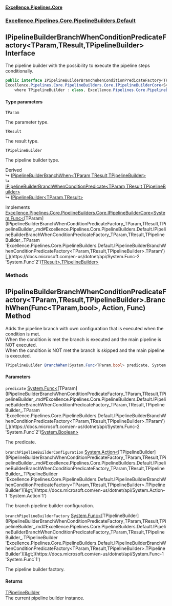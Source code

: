 #### [Excellence.Pipelines.Core](Excellence.Pipelines.md 'Excellence.Pipelines')
### [Excellence.Pipelines.Core.PipelineBuilders.Default](Excellence.Pipelines.md#Excellence.Pipelines.Core.PipelineBuilders.Default 'Excellence.Pipelines.Core.PipelineBuilders.Default')

## IPipelineBuilderBranchWhenConditionPredicateFactory<TParam,TResult,TPipelineBuilder> Interface

The pipeline builder with the possibility to execute the pipeline steps conditionally.

```csharp
public interface IPipelineBuilderBranchWhenConditionPredicateFactory<TParam,TResult,TPipelineBuilder> :
Excellence.Pipelines.Core.PipelineBuilders.Core.IPipelineBuilderCore<System.Func<TParam, TResult>, TPipelineBuilder>
    where TPipelineBuilder : class, Excellence.Pipelines.Core.PipelineBuilders.Default.IPipelineBuilderBranchWhenConditionPredicateFactory<TParam, TResult, TPipelineBuilder>
```
#### Type parameters

<a name='Excellence.Pipelines.Core.PipelineBuilders.Default.IPipelineBuilderBranchWhenConditionPredicateFactory_TParam,TResult,TPipelineBuilder_.TParam'></a>

`TParam`

The parameter type.

<a name='Excellence.Pipelines.Core.PipelineBuilders.Default.IPipelineBuilderBranchWhenConditionPredicateFactory_TParam,TResult,TPipelineBuilder_.TResult'></a>

`TResult`

The result type.

<a name='Excellence.Pipelines.Core.PipelineBuilders.Default.IPipelineBuilderBranchWhenConditionPredicateFactory_TParam,TResult,TPipelineBuilder_.TPipelineBuilder'></a>

`TPipelineBuilder`

The pipeline builder type.

Derived  
&#8627; [IPipelineBuilderBranchWhen&lt;TParam,TResult,TPipelineBuilder&gt;](IPipelineBuilderBranchWhen_TParam,TResult,TPipelineBuilder_.md 'Excellence.Pipelines.Core.PipelineBuilders.Default.IPipelineBuilderBranchWhen<TParam,TResult,TPipelineBuilder>')  
&#8627; [IPipelineBuilderBranchWhenConditionPredicate&lt;TParam,TResult,TPipelineBuilder&gt;](IPipelineBuilderBranchWhenConditionPredicate_TParam,TResult,TPipelineBuilder_.md 'Excellence.Pipelines.Core.PipelineBuilders.Default.IPipelineBuilderBranchWhenConditionPredicate<TParam,TResult,TPipelineBuilder>')  
&#8627; [IPipelineBuilder&lt;TParam,TResult&gt;](IPipelineBuilder_TParam,TResult_.md 'Excellence.Pipelines.Core.PipelineBuilders.IPipelineBuilder<TParam,TResult>')

Implements [Excellence.Pipelines.Core.PipelineBuilders.Core.IPipelineBuilderCore&lt;](IPipelineBuilderCore_TPipelineDelegate,TPipelineBuilder_.md 'Excellence.Pipelines.Core.PipelineBuilders.Core.IPipelineBuilderCore<TPipelineDelegate,TPipelineBuilder>')[System.Func&lt;](https://docs.microsoft.com/en-us/dotnet/api/System.Func-2 'System.Func`2')[TParam](IPipelineBuilderBranchWhenConditionPredicateFactory_TParam,TResult,TPipelineBuilder_.md#Excellence.Pipelines.Core.PipelineBuilders.Default.IPipelineBuilderBranchWhenConditionPredicateFactory_TParam,TResult,TPipelineBuilder_.TParam 'Excellence.Pipelines.Core.PipelineBuilders.Default.IPipelineBuilderBranchWhenConditionPredicateFactory<TParam,TResult,TPipelineBuilder>.TParam')[,](https://docs.microsoft.com/en-us/dotnet/api/System.Func-2 'System.Func`2')[TResult](IPipelineBuilderBranchWhenConditionPredicateFactory_TParam,TResult,TPipelineBuilder_.md#Excellence.Pipelines.Core.PipelineBuilders.Default.IPipelineBuilderBranchWhenConditionPredicateFactory_TParam,TResult,TPipelineBuilder_.TResult 'Excellence.Pipelines.Core.PipelineBuilders.Default.IPipelineBuilderBranchWhenConditionPredicateFactory<TParam,TResult,TPipelineBuilder>.TResult')[&gt;](https://docs.microsoft.com/en-us/dotnet/api/System.Func-2 'System.Func`2')[,](IPipelineBuilderCore_TPipelineDelegate,TPipelineBuilder_.md 'Excellence.Pipelines.Core.PipelineBuilders.Core.IPipelineBuilderCore<TPipelineDelegate,TPipelineBuilder>')[TPipelineBuilder](IPipelineBuilderBranchWhenConditionPredicateFactory_TParam,TResult,TPipelineBuilder_.md#Excellence.Pipelines.Core.PipelineBuilders.Default.IPipelineBuilderBranchWhenConditionPredicateFactory_TParam,TResult,TPipelineBuilder_.TPipelineBuilder 'Excellence.Pipelines.Core.PipelineBuilders.Default.IPipelineBuilderBranchWhenConditionPredicateFactory<TParam,TResult,TPipelineBuilder>.TPipelineBuilder')[&gt;](IPipelineBuilderCore_TPipelineDelegate,TPipelineBuilder_.md 'Excellence.Pipelines.Core.PipelineBuilders.Core.IPipelineBuilderCore<TPipelineDelegate,TPipelineBuilder>')
### Methods

<a name='Excellence.Pipelines.Core.PipelineBuilders.Default.IPipelineBuilderBranchWhenConditionPredicateFactory_TParam,TResult,TPipelineBuilder_.BranchWhen(System.Func_TParam,bool_,System.Action_TPipelineBuilder_,System.Func_TPipelineBuilder_)'></a>

## IPipelineBuilderBranchWhenConditionPredicateFactory<TParam,TResult,TPipelineBuilder>.BranchWhen(Func<TParam,bool>, Action<TPipelineBuilder>, Func<TPipelineBuilder>) Method

Adds the pipeline branch with own configuration that is executed when the condition is met.  
When the condition is met the branch is executed and the main pipeline is NOT executed.  
When the condition is NOT met the branch is skipped and the main pipeline is executed.

```csharp
TPipelineBuilder BranchWhen(System.Func<TParam,bool> predicate, System.Action<TPipelineBuilder> branchPipelineBuilderConfiguration, System.Func<TPipelineBuilder> branchPipelineBuilderFactory);
```
#### Parameters

<a name='Excellence.Pipelines.Core.PipelineBuilders.Default.IPipelineBuilderBranchWhenConditionPredicateFactory_TParam,TResult,TPipelineBuilder_.BranchWhen(System.Func_TParam,bool_,System.Action_TPipelineBuilder_,System.Func_TPipelineBuilder_).predicate'></a>

`predicate` [System.Func&lt;](https://docs.microsoft.com/en-us/dotnet/api/System.Func-2 'System.Func`2')[TParam](IPipelineBuilderBranchWhenConditionPredicateFactory_TParam,TResult,TPipelineBuilder_.md#Excellence.Pipelines.Core.PipelineBuilders.Default.IPipelineBuilderBranchWhenConditionPredicateFactory_TParam,TResult,TPipelineBuilder_.TParam 'Excellence.Pipelines.Core.PipelineBuilders.Default.IPipelineBuilderBranchWhenConditionPredicateFactory<TParam,TResult,TPipelineBuilder>.TParam')[,](https://docs.microsoft.com/en-us/dotnet/api/System.Func-2 'System.Func`2')[System.Boolean](https://docs.microsoft.com/en-us/dotnet/api/System.Boolean 'System.Boolean')[&gt;](https://docs.microsoft.com/en-us/dotnet/api/System.Func-2 'System.Func`2')

The predicate.

<a name='Excellence.Pipelines.Core.PipelineBuilders.Default.IPipelineBuilderBranchWhenConditionPredicateFactory_TParam,TResult,TPipelineBuilder_.BranchWhen(System.Func_TParam,bool_,System.Action_TPipelineBuilder_,System.Func_TPipelineBuilder_).branchPipelineBuilderConfiguration'></a>

`branchPipelineBuilderConfiguration` [System.Action&lt;](https://docs.microsoft.com/en-us/dotnet/api/System.Action-1 'System.Action`1')[TPipelineBuilder](IPipelineBuilderBranchWhenConditionPredicateFactory_TParam,TResult,TPipelineBuilder_.md#Excellence.Pipelines.Core.PipelineBuilders.Default.IPipelineBuilderBranchWhenConditionPredicateFactory_TParam,TResult,TPipelineBuilder_.TPipelineBuilder 'Excellence.Pipelines.Core.PipelineBuilders.Default.IPipelineBuilderBranchWhenConditionPredicateFactory<TParam,TResult,TPipelineBuilder>.TPipelineBuilder')[&gt;](https://docs.microsoft.com/en-us/dotnet/api/System.Action-1 'System.Action`1')

The branch pipeline builder configuration.

<a name='Excellence.Pipelines.Core.PipelineBuilders.Default.IPipelineBuilderBranchWhenConditionPredicateFactory_TParam,TResult,TPipelineBuilder_.BranchWhen(System.Func_TParam,bool_,System.Action_TPipelineBuilder_,System.Func_TPipelineBuilder_).branchPipelineBuilderFactory'></a>

`branchPipelineBuilderFactory` [System.Func&lt;](https://docs.microsoft.com/en-us/dotnet/api/System.Func-1 'System.Func`1')[TPipelineBuilder](IPipelineBuilderBranchWhenConditionPredicateFactory_TParam,TResult,TPipelineBuilder_.md#Excellence.Pipelines.Core.PipelineBuilders.Default.IPipelineBuilderBranchWhenConditionPredicateFactory_TParam,TResult,TPipelineBuilder_.TPipelineBuilder 'Excellence.Pipelines.Core.PipelineBuilders.Default.IPipelineBuilderBranchWhenConditionPredicateFactory<TParam,TResult,TPipelineBuilder>.TPipelineBuilder')[&gt;](https://docs.microsoft.com/en-us/dotnet/api/System.Func-1 'System.Func`1')

The pipeline builder factory.

#### Returns
[TPipelineBuilder](IPipelineBuilderBranchWhenConditionPredicateFactory_TParam,TResult,TPipelineBuilder_.md#Excellence.Pipelines.Core.PipelineBuilders.Default.IPipelineBuilderBranchWhenConditionPredicateFactory_TParam,TResult,TPipelineBuilder_.TPipelineBuilder 'Excellence.Pipelines.Core.PipelineBuilders.Default.IPipelineBuilderBranchWhenConditionPredicateFactory<TParam,TResult,TPipelineBuilder>.TPipelineBuilder')  
The current pipeline builder instance.